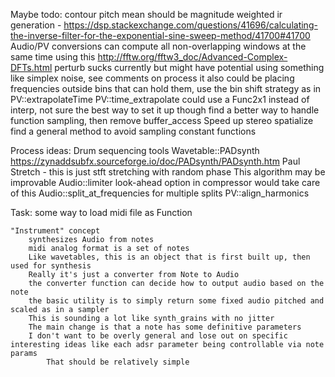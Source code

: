 Maybe todo:
	contour pitch mean should be magnitude weighted
	ir generation - https://dsp.stackexchange.com/questions/41696/calculating-the-inverse-filter-for-the-exponential-sine-sweep-method/41700#41700
	Audio/PV conversions can compute all non-overlapping windows at the same time using this http://fftw.org/fftw3_doc/Advanced-Complex-DFTs.html
	perturb sucks currently but might have potential using something like simplex noise, see comments on process
		it also could be placing frequencies outside bins that can hold them, use the bin shift strategy as in PV::extrapolateTime
	PV::time_extrapolate could use a Func2x1 instead of interp, not sure the best way to set it up though
	find a better way to handle function sampling, then remove buffer_access
	Speed up stereo spatialize
	find a general method to avoid sampling constant functions

Process ideas:
	Drum sequencing tools
	Wavetable::PADsynth https://zynaddsubfx.sourceforge.io/doc/PADsynth/PADsynth.htm
	Paul Stretch - this is just stft stretching with random phase
		This algorithm may be improvable
	Audio::limiter
		look-ahead option in compressor would take care of this
	Audio::split_at_frequencies for multiple splits
	PV::align_harmonics

Task:
	some way to load midi file as Function

	"Instrument" concept
		synthesizes Audio from notes
		midi analog format is a set of notes
		Like wavetables, this is an object that is first built up, then used for synthesis
		Really it's just a converter from Note to Audio
		the converter function can decide how to output audio based on the note
		the basic utility is to simply return some fixed audio pitched and scaled as in a sampler
		This is sounding a lot like synth_grains with no jitter
		The main change is that a note has some definitive parameters
		I don't want to be overly general and lose out on specific interesting ideas like each adsr parameter being controllable via note params
			That should be relatively simple